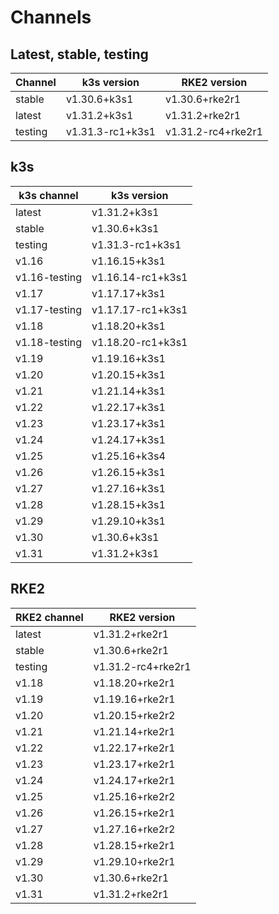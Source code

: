 # Channels

## Latest, stable, testing

| Channel | k3s version | RKE2 version |
| ------- | ----------- | ------------ |
stable|v1.30.6+k3s1|v1.30.6+rke2r1
latest|v1.31.2+k3s1|v1.31.2+rke2r1
testing|v1.31.3-rc1+k3s1|v1.31.2-rc4+rke2r1

## k3s

| k3s channel | k3s version |
| ----------- | ----------- |
| latest | v1.31.2+k3s1 |
| stable | v1.30.6+k3s1 |
| testing | v1.31.3-rc1+k3s1 |
| v1.16 | v1.16.15+k3s1 |
| v1.16-testing | v1.16.14-rc1+k3s1 |
| v1.17 | v1.17.17+k3s1 |
| v1.17-testing | v1.17.17-rc1+k3s1 |
| v1.18 | v1.18.20+k3s1 |
| v1.18-testing | v1.18.20-rc1+k3s1 |
| v1.19 | v1.19.16+k3s1 |
| v1.20 | v1.20.15+k3s1 |
| v1.21 | v1.21.14+k3s1 |
| v1.22 | v1.22.17+k3s1 |
| v1.23 | v1.23.17+k3s1 |
| v1.24 | v1.24.17+k3s1 |
| v1.25 | v1.25.16+k3s4 |
| v1.26 | v1.26.15+k3s1 |
| v1.27 | v1.27.16+k3s1 |
| v1.28 | v1.28.15+k3s1 |
| v1.29 | v1.29.10+k3s1 |
| v1.30 | v1.30.6+k3s1 |
| v1.31 | v1.31.2+k3s1 |

## RKE2

| RKE2 channel | RKE2 version |
| ------------ | ----------- |
| latest | v1.31.2+rke2r1 |
| stable | v1.30.6+rke2r1 |
| testing | v1.31.2-rc4+rke2r1 |
| v1.18 | v1.18.20+rke2r1 |
| v1.19 | v1.19.16+rke2r1 |
| v1.20 | v1.20.15+rke2r2 |
| v1.21 | v1.21.14+rke2r1 |
| v1.22 | v1.22.17+rke2r1 |
| v1.23 | v1.23.17+rke2r1 |
| v1.24 | v1.24.17+rke2r1 |
| v1.25 | v1.25.16+rke2r2 |
| v1.26 | v1.26.15+rke2r1 |
| v1.27 | v1.27.16+rke2r2 |
| v1.28 | v1.28.15+rke2r1 |
| v1.29 | v1.29.10+rke2r1 |
| v1.30 | v1.30.6+rke2r1 |
| v1.31 | v1.31.2+rke2r1 |
